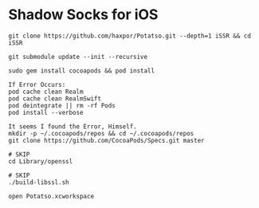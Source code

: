 # Shadow Socks for iOS

```
git clone https://github.com/haxpor/Potatso.git --depth=1 iSSR && cd iSSR
```

```
git submodule update --init --recursive
```

```
sudo gem install cocoapods && pod install
```

```
If Error Occurs:
pod cache clean Realm
pod cache clean RealmSwift
pod deintegrate || rm -rf Pods
pod install --verbose
```

```
It seems I found the Error, Himself.
mkdir -p ~/.cocoapods/repos && cd ~/.cocoapods/repos
git clone https://github.com/CocoaPods/Specs.git master
```

```
# SKIP
cd Library/openssl
```

```
# SKIP
./build-libssl.sh
```

```
open Potatso.xcworkspace
```
